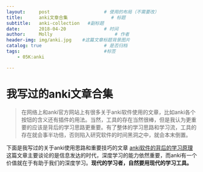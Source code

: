 ```yaml
---
layout:     post   				    # 使用的布局（不需要改）
title:      anki文章合集 				# 标题
subtitle:   anki-collection   #副标题
date:       2018-04-20 				# 时间
author:     Molly 						# 作者
header-img: img/anki.jpg 	#这篇文章标题背景图片
catalog: true 						# 是否归档
tags:								#标签
    - 05K:anki

---
```


# 我写过的anki文章合集
>在网络上和anki官方网站上有很多关于anki软件使用的文章，比如anki各个按钮的含义还有插件的用法。当然，工具的存在当然很棒，但是我认为更重要的应该是背后的学习思路更重要。有了整体的学习思路和学习流，工具的存在就会事半功倍，否则陷入研究软件的时间黑洞之中，就会本末倒置。

下面是我写过的关于anki使用思路和重要技巧的文章
[anki软件的背后的学习原理](https://deserveeeeee.github.io/2018/04/19/whyanki/)这篇文章主要谈论的是信息发达的时代，深度学习的能力依然重要，而anki有一个价值就在于有助于我们的深度学习。**现代的学习者，自然要用现代的学习工具。**
